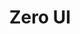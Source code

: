 ---
# This topic lives at
# https://digital.gov/topics/zero-ui

# Topic Title
title: "Zero UI"

# description — keep it short and clear
# summary: ""

# Weight
weight: 1

# For more information on managing topics,
# see https://github.com/GSA/digitalgov.gov/wiki/topics
---